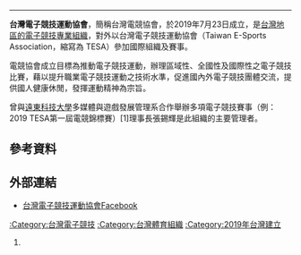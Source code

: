 -----

**台灣電子競技運動協會**，簡稱台灣電競協會，於2019年7月23日成立，是[台灣地區的電子競技專業組織](https://zh.wikipedia.org/wiki/台灣地區 "wikilink")，對外以台灣電子競技運動協會（Taiwan E-Sports Association，縮寫為 TESA）參加國際組織及賽事。

電競協會成立目標為推動電子競技運動，辦理區域性、全國性及國際性之電子競技比賽，藉以提升職業電子競技運動之技術水準，促進國內外電子競技團體交流，提供國人健康休閒，發揮運動精神為宗旨。

曾與[遠東科技大學](../Page/遠東科技大學.md "wikilink")多媒體與遊戲發展管理系合作舉辦多項電子競技賽事（例：2019 TESA第一屆電競錦標賽）\[1\]理事長張錫輝是此組織的主要管理者。

## 參考資料

<references responsive="" />

## 外部連結

  - [台灣電子競技運動協會Facebook](https://www.facebook.com/pg/%E5%8F%B0%E7%81%A3%E9%9B%BB%E5%AD%90%E7%AB%B6%E6%8A%80%E9%81%8B%E5%8B%95%E5%8D%94%E6%9C%83-2058692427765990)

[:Category:台灣電子競技](https://zh.wikipedia.org/wiki/Category:台灣電子競技 "wikilink") [:Category:台灣體育組織](https://zh.wikipedia.org/wiki/Category:台灣體育組織 "wikilink") [:Category:2019年台灣建立](https://zh.wikipedia.org/wiki/Category:2019年台灣建立 "wikilink")

1.